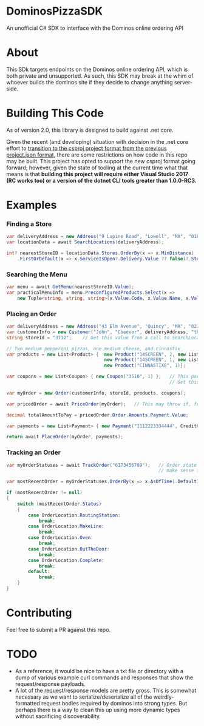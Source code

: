 # DominosPizzaSDK
An unofficial C# SDK to interface with the Dominos online ordering API

# About
This SDk targets endpoints on the Dominos online ordering API, which is both private and unsupported.  As such, this SDK may break at the whim of whoever builds the dominos site if they decide to change anything server-side.

# Building This Code
As of version 2.0, this library is designed to build against .net core.

Given the recent (and developing) situation with decision in the .net core effort to [transition to the csproj project format from the previous project.json format,](https://blogs.msdn.microsoft.com/dotnet/2016/11/16/announcing-net-core-tools-msbuild-alpha/) there are some restrictions on how code in this repo may be built.  This project has opted to support the new csproj format going forward; however, given the state of tooling at the current time what that means is that **building this project will require either Visual Studio 2017 (RC works too) or a version of the dotnet CLI tools greater than 1.0.0-RC3.**

# Examples
### Finding a Store
```C#
var deliveryAddress = new Address("9 Lupine Road", "Lowell", "MA", "01850", Address.UnitCategory.House);
var locationData = await SearchLocations(deliveryAddress);

int? nearestStoreID = locationData.Stores.OrderBy(x => x.MinDistance)
    .FirstOrDefault(x => x.ServiceIsOpen?.Delivery.Value ?? false)?.StoreID;
```

### Searching the Menu
```C#
var menu = await GetMenu(nearestStoreID.Value);
var practicalMenuInfo = menu.PreconfiguredProducts.Select(x =>
    new Tuple<string, string, string>(x.Value.Code, x.Value.Name, x.Value.Description));
```

### Placing an Order
```C#
var deliveryAddress = new Address("43 Elm Avenue", "Quincy", "MA", "02170", Address.UnitCategory.House);
var customerInfo = new Customer("John", "Cheever", deliveryAddress, "thecheeves@gmail.com", "6173456789");
string storeId = "3712";    // Get this value from a call to SearchLocations(...)

// Two medium pepperoni pizzas, one medium cheese, and cinnastix
var products = new List<Product> {  new Product("14SCREEN", 2, new List<string> { "C", "P", "X" }),
                                    new Product("14SCREEN", 1, new List<string> { "C", "X" }),
                                    new Product("CINNASTIX8", 1)};

var coupons = new List<Coupon> { new Coupon("3510", 1) };   // This particular coupon saves us money on three medium pizzas.
                                                            // Get this value from a call to GetMenu(...)

var myOrder = new Order(customerInfo, storeId, products, coupons);

var pricedOrder = await PriceOrder(myOrder);   // This may throw if, for instance, the store is closed.

decimal totalAmountToPay = pricedOrder.Order.Amounts.Payment.Value;

var payments = new List<Payment> { new Payment("1112223334444", CreditCardType.Visa, "0918", "111", "02170", totalAmountToPay) };

return await PlaceOrder(myOrder, payments);

```

### Tracking an Order
```C#
var myOrderStatuses = await TrackOrder("6173456789");   // Order state seems to update every 90 seconds or so, so it doesn't
                                                        // make sense to poll it any more frequently than that.

var mostRecentOrder = myOrderStatuses.OrderBy(x => x.AsOfTime).DefaultIfEmpty(null).FirstOrDefault();

if (mostRecentOrder != null)
{
    switch (mostRecentOrder.Status)
    {
        case OrderLocation.RoutingStation:
            break;
        case OrderLocation.MakeLine:
            break;
        case OrderLocation.Oven:
            break;
        case OrderLocation.OutTheDoor:
            break;
        case OrderLocation.Complete:
            break;
        default:
            break;
    }
}

```

# Contributing
Feel free to submit a PR against this repo.

# TODO
* As a reference, it would be nice to have a txt file or directory with a dump of various example curl commands and responses that show the request/response payloads.
* A lot of the request/response models are pretty gross.  This is somewhat necessary as we want to serialize/deserialize all of the weirdly-formatted request bodies required by dominos into strong types.  But perhaps there is a way to clean this up using more dynamic types without sacrificing discoverability.
